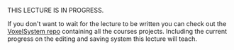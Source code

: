 THIS LECTURE IS IN PROGRESS.

If you don't want to wait for the lecture to be written you can check out the [VoxelSystem repo](https://github.com/PaperPrototype/VoxelSystem) containing all the courses projects. Including the current progress on the editing and saving system this lecture will teach.